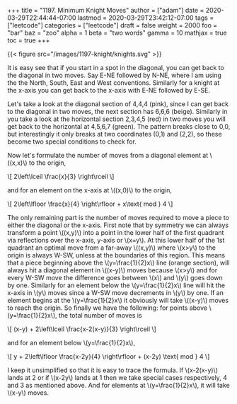 +++
title = "1197. Minimum Knight Moves"
author = ["adam"]
date = 2020-03-29T22:44:44-07:00
lastmod = 2020-03-29T23:42:12-07:00
tags = ["leetcode"]
categories = ["leetcode"]
draft = false
weight = 2000
foo = "bar"
baz = "zoo"
alpha = 1
beta = "two words"
gamma = 10
mathjax = true
toc = true
+++

{{< figure src="/images/1197-knight/knights.svg" >}}

It is easy see that if you start in a spot in the diagonal, you can get back to
the diagonal in two moves. Say E-NE followed by N-NE, where I am using the the
North, South, East and West conventions. Similarly for a knight at the x-axis
you can get back to the x-axis with E-NE followed by E-SE.

Let's take a look at the diagonal section of 4,4,4 (pink), since I can get back
to the diagonal in two moves, the next section has 6,6,6 (beige). Similarly in
you take a look at the horizontal section 2,3,4,5 (red) in two moves you will
get back to the horizontal at 4,5,6,7 (green).  The pattern breaks close to 0,0,
but interestingly it only breaks at two coordinates (0,1) and (2,2), so these
become two special conditions to check for.

Now let's formulate the number of moves from a diagonal element at \\((x,x)\\) to
the origin,

\\[
2\left\lceil \frac{x}{3} \right\rceil
\\]

and for an element on the x-axis at \\((x,0)\\) to the origin,

\\[
2\left\lfloor \frac{x}{4} \right\rfloor + x\text{ mod } 4
\\]

The only remaining part is the number of moves required to move a piece to
either the diagonal or the x-axis. First note that by symmetry we can always
transform a point \\((x,y)\\) into a point in the lower half of the first quadrant
via reflections over the x-axis, y-axis or \\(x=y\\). At this lower half of the 1st
quadrant an optimal move from a far-away \\((x,y)\\) where \\(x>y\\) to the origin is
always W-SW, unless at the boundaries of this region. This means that a piece
beginning above the \\(y=\frac{1}{2}x\\) line (orange section), will always hit a
diagonal element in \\((x-y)\\) moves because \\(x>y\\) and for every W-SW move the
difference goes between \\(x\\) and \\(y\\) goes down by one. Similarly for an element
below the \\(y=\frac{1}{2}x\\) line will hit the x-axis in \\(y\\) moves since a W-SW
move decrements in \\(y\\) by one. If an element begins at the \\(y=\frac{1}{2}x\\) it
obviously will take \\((x-y)\\) moves to reach the origin. So finally we have the
following: for points above \\(y=\frac{1}{2}x\\), the total number of moves is

\\[
(x-y) + 2\left\lceil \frac{x-2(x-y)}{3} \right\rceil
\\]

and for an element below \\(y=\frac{1}{2}x\\),

\\[
y + 2\left\lfloor \frac{x-2y}{4} \right\rfloor + (x-2y) \text{ mod } 4
\\]

I keep it unsimplified so that it is easy to trace the formula. If \\(x-2(x-y)\\)
lands at 2 or if \\(x-2y\\) lands at 1 then we take special cases respectively, 4
and 3 as mentioned above. And for elements at \\(y=\frac{1}{2}x\\), it will take
\\(x-y\\) moves.

